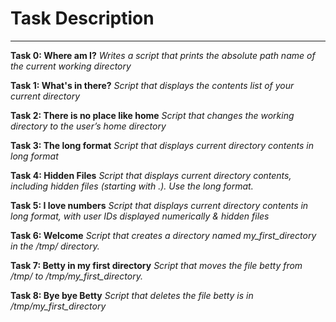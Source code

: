 # Task Description
---
__Task 0: Where am I?__
*Writes a script that prints the absolute path name of the current working directory*

__Task 1: What's in there?__
*Script that displays the contents list of your current directory*

__Task 2: There is no place like home__
*Script that changes the working directory to the user’s home directory*

__Task 3: The long format__
*Script that displays current directory contents in long format*

__Task 4: Hidden Files__
*Script that displays current directory contents, including hidden files (starting with .). Use the long format.*

__Task 5: I love numbers__
*Script that displays current directory contents in long format, with user IDs displayed numerically & hidden files*

__Task 6: Welcome__
*Script that creates a directory named my_first_directory in the /tmp/ directory.*

__Task 7: Betty in my first directory__
*Script that moves the file betty from /tmp/ to /tmp/my_first_directory.*

__Task 8: Bye bye Betty__
*Script that deletes the file betty is in /tmp/my_first_directory*
